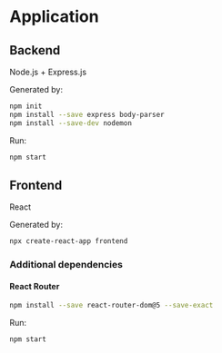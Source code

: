 # Application

## Backend

Node.js + Express.js

Generated by:
```bash
npm init
npm install --save express body-parser
npm install --save-dev nodemon
```

Run:
```bash
npm start
```

## Frontend

React

Generated by:
```bash
npx create-react-app frontend
```

### Additional dependencies

#### React Router
```bash
npm install --save react-router-dom@5 --save-exact
```

Run:
```bash
npm start
```